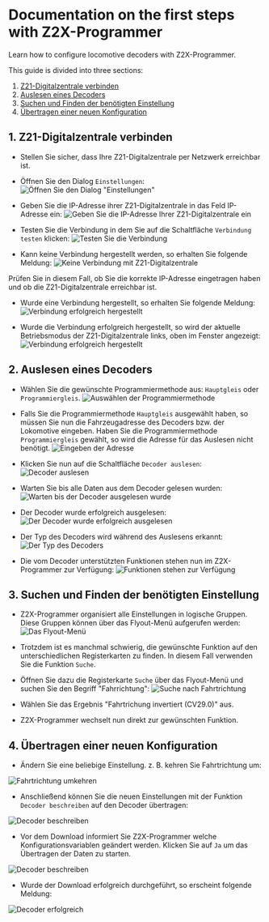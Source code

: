 # Documentation on the first steps with Z2X-Programmer
Learn how to configure locomotive decoders with Z2X-Programmer.

This guide is divided into three sections:

1. [Z21-Digitalzentrale verbinden](#1-z21-digitalzentrale-verbinden)
2. [Auslesen eines Decoders](#2-auslesen-eines-decoders)
3. [Suchen und Finden der benötigten Einstellung](#3-suchen-und-finden-der-benötigten-einstellung)
4. [Übertragen einer neuen Konfiguration](#4-übertragen-einer-neuen-konfiguration)

## 1. Z21-Digitalzentrale verbinden

* Stellen Sie sicher, dass Ihre Z21-Digitalzentrale per Netzwerk erreichbar ist.
* Öffnen Sie den Dialog `Einstellungen`:
![Öffnen Sie den Dialog "Einstellungen"](https://github.com/PeterK78/Z2X-Programmer/blob/master/Docs/De/Assets/Z2X-Programmer-GettingStartedSettings.png "Öffnen Sie den Dialog Einstellungen")

* Geben Sie die IP-Adresse ihrer Z21-Digitalzentrale in das Feld IP-Adresse ein:
![Geben Sie die IP-Adresse Ihrer Z21-Digitalzentrale ein](https://github.com/PeterK78/Z2X-Programmer/blob/master/Docs/De/Assets/Z2X-Programmer-GettingStartedEnterIPAddress.png "Geben Sie die IP-Adresse Ihrer Z21-Digitalzentrale ein")

* Testen Sie die Verbindung in dem Sie auf die Schaltfläche `Verbindung testen` klicken:
![Testen Sie die Verbindung](https://github.com/PeterK78/Z2X-Programmer/blob/master/Docs/De/Assets/Z2X-Programmer-GettingStartedTestConnection.png "Testen Sie die Verbindung")

* Kann keine Verbindung hergestellt werden, so erhalten Sie folgende Meldung:
![Keine Verbindung mit Z21-Digitalzentrale](https://github.com/PeterK78/Z2X-Programmer/blob/master/Docs/De/Assets/Z2X-Programmer-GettingStartedConnectionFailed.png "Keine Verbindung mit Z21-Digitalzentrale")


Prüfen Sie in diesem Fall, ob Sie die korrekte IP-Adresse eingetragen haben und ob die Z21-Digitalzentrale erreichbar ist.

* Wurde eine Verbindung hergestellt, so erhalten Sie folgende Meldung:
![Verbindung erfolgreich hergestellt](https://github.com/PeterK78/Z2X-Programmer/blob/master/Docs/De/Assets/Z2X-Programmer-GettingStartedConnectionSuccess.png "Verbindung erfolgreich hergestellt")

* Wurde die Verbindung erfolgreich hergestellt, so wird der aktuelle Betriebsmodus der Z21-Digitalzentrale links, oben im Fenster angezeigt:
![Verbindung erfolgreich hergestellt](https://github.com/PeterK78/Z2X-Programmer/blob/master/Docs/De/Assets/Z2X-Programmer-GettingStartedOperatingMode.png "Verbindung erfolgreich hergestellt")

## 2. Auslesen eines Decoders

* Wählen Sie die gewünschte Programmiermethode aus: `Hauptgleis` oder `Programmiergleis`.
![Auswählen der Programmiermethode](https://github.com/PeterK78/Z2X-Programmer/blob/master/Docs/De/Assets/Z2X-Programmer-GettingStartedSelectProgramMethod.png "Auswählen der Programmiermethode")

* Falls Sie die Programmiermethode `Hauptgleis` ausgewählt haben, so müssen Sie nun die Fahrzeugadresse des Decoders bzw. der Lokomotive eingeben. Haben Sie die Programmiermethode `Programmiergleis` gewählt, so wird die Adresse für das Auslesen nicht benötigt.
![Eingeben der Adresse](https://github.com/PeterK78/Z2X-Programmer/blob/master/Docs/De/Assets/Z2X-Programmer-GettingStartedSetAddress.png "Eingeben der Adresse")

* Klicken Sie nun auf die Schaltfläche `Decoder auslesen`:
![Decoder auslesen](https://github.com/PeterK78/Z2X-Programmer/blob/master/Docs/De/Assets/Z2X-Programmer-GettingStartedUploadData.png "Decoder auslesen")

* Warten Sie bis alle Daten aus dem Decoder gelesen wurden:
![Warten bis der Decoder ausgelesen wurde](https://github.com/PeterK78/Z2X-Programmer/blob/master/Docs/De/Assets/Z2X-Programmer-GettingStartedWaitForUploadComplete.png "Warten bis der Decoder ausgelesen wurde")

* Der Decoder wurde erfolgreich ausgelesen:
![Der Decoder wurde erfolgreich ausgelesen](https://github.com/PeterK78/Z2X-Programmer/blob/master/Docs/De/Assets/Z2X-Programmer-GettingStartedUploadComplete.png "Der Decoder wurde erfolgreich ausgelesen")

* Der Typ des Decoders wird während des Auslesens erkannt:
![Der Typ des Decoders](https://github.com/PeterK78/Z2X-Programmer/blob/master/Docs/De/Assets/Z2X-Programmer-GettingStartedTypeOfDecoder.png "Der Typ des Decoders")

* Die vom Decoder unterstützten Funktionen stehen nun im Z2X-Programmer zur Verfügung:
![Funktionen stehen zur Verfügung](https://github.com/PeterK78/Z2X-Programmer/blob/master/Docs/De/Assets/Z2X-Programmer-GettingStartedFunctionsAvailable.png "Funktionen stehen zur Verfügung")

## 3. Suchen und Finden der benötigten Einstellung

* Z2X-Programmer organisiert alle Einstellungen in logische Gruppen. Diese Gruppen können über das Flyout-Menü aufgerufen werden:
![Das Flyout-Menü](https://github.com/PeterK78/Z2X-Programmer/blob/master/Docs/De/Assets/Z2X-Programmer-GettingStartedFlyoutMenu.png "Das Flyout-Menü")

* Trotzdem ist es manchmal schwierig, die gewünschte Funktion auf den unterschiedlichen Registerkarten zu finden. In diesem Fall verwenden Sie die Funktion `Suche`.
* Öffnen Sie dazu die Registerkarte `Suche` über das Flyout-Menü und suchen Sie den Begriff "Fahrrichtung":
![Suche nach Fahrtrichtung](https://github.com/PeterK78/Z2X-Programmer/blob/master/Docs/De/Assets/Z2X-Programmer-GettingStartedSearchDriveDirection.png "Suche nach Fahrtrichtung")

* Wählen Sie das Ergebnis "Fahrtrichung invertiert (CV29.0)" aus.
* Z2X-Programmer wechselt nun direkt zur gewünschten Funktion.

## 4. Übertragen einer neuen Konfiguration

* Ändern Sie eine beliebige Einstellung. z. B. kehren Sie Fahrtrichtung um:

![Fahrtrichtung umkehren]( https://github.com/PeterK78/Z2X-Programmer/blob/master/Docs/De/Assets/Z2X-Programmer-GettingStartedInvertDriveDirection.png "Fahrtrichtung umkehren")

* Anschließend können Sie die neuen Einstellungen mit der Funktion `Decoder beschreiben` auf den Decoder übertragen:

![Decoder beschreiben](https://github.com/PeterK78/Z2X-Programmer/blob/master/Docs/De/Assets/Z2X-Programmer-GettingStartedDownloadData.png "Decoder beschreiben")

* Vor dem Download informiert Sie Z2X-Programmer welche Konfigurationsvariablen geändert werden. Klicken Sie auf `Ja` um das Übertragen der Daten zu starten.

![Decoder beschreiben](https://github.com/PeterK78/Z2X-Programmer/blob/master/Docs/De/Assets/Z2X-Programmer-GettingStartedSummary.png "Decoder beschreiben")

* Wurde der Download erfolgreich durchgeführt, so erscheint folgende Meldung:

![Decoder erfolgreich](https://github.com/PeterK78/Z2X-Programmer/blob/master/Docs/De/Assets/Z2X-Programmer-GettingStartedDownloadSuccess.png "Decoder erfolgreich")

  

  








  











  
